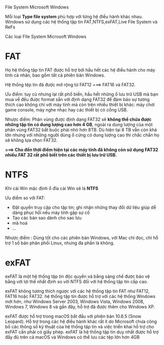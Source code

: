 File System Microsoft Windows

Mỗi loại **Type file system** phù hợp với từng hệ điều hành khác nhau.
Windows sử dụng các hệ thống tập tin FAT,NTFS,exFAT,Live File System và ReFs

Các loại FIle System Microsoft Windows 

**<h1>FAT</h1>** 

Họ hệ thống tập tin FAT được hỗ trợ bởi hầu hết các hệ điều hành cho máy tính cá nhân, bao gồm tất cả phiên bản Windows.

Hệ thống tệp tin đã được mở rộng từ FAT12 ===> FAT16 và FAT32.

Ưu điểm: tuy cũ nhưng lại rất phổ biến, hầu hết những ổ lưu trữ USB mà bạn mua về đều được format sẵn với định dạng FAT32 để đảm bảo sự tương thích cao không chỉ với máy tính mà còn trên nhiều thiết bị khác: máy chơi game console, máy nghe nhạc hay các thiết bị có cổng USB.

Nhược điểm: Phân vùng được định dạng FAT32 sẽ **không thể chứa được những tập tin có dung lượng cao hơn 4 GB**, ngoài ra dung lượng của một phân vùng FAT32 bắt buộc phải nhỏ hơn 8TB. Dù hiện tại 8 TB vẫn còn khá lớn nhưng với những người dùng ổ cứng có dung lượng cao thì chắc chắn họ sẽ không lựa chọn FAT32.

**===> Cho đến thời điểm hiện tại các máy tính đã không còn sử dụng FAT32 nhiều.FAT 32 rất phổ biết trên các thiết bị lưu trữ USB.**

**<h1>NTFS</h1>**

Khi cài Win mặc định ổ đĩa cài Win sẽ là **NTFS**

Ưu điểm so với FAT:
 - Đặt quyền truy cập cho tập tin; ghi nhận những thay đổi dữ liệu giúp dễ dàng phục hồi nếu máy tính gặp sự cố
 - Tạo các bản sao dành cho sao lưu
 - mã hoá
 - ...

Nhược điểm : Dùng tốt cho các phiên bản Windows, với Mac chỉ đọc, chỉ hỗ trợ 1 số bản phân phối Linux, nhưng đa phần là không.

**<h1>exFAT**</h1>

exFAT là một hệ thống tập tin độc quyền và bằng sáng chế được bảo vệ bằng với lợi thế nhất định so với NTFS đối với hệ thống tập tin cấp cao.

exFAT không tương thích ngược với các hệ thống tập tin FAT như FAT12, FAT16 hoặc FAT32. hệ thống tập tin được hỗ trợ với các hệ thống Windows mới hơn, như Windows Server 2003, Windows Vista, Windows 2008, Windows 7, Windows 8 và gần đây, hỗ trợ đã được thêm cho Windows XP.

exFAT được hỗ trợ trong macOS bắt đầu với phiên bản 10.6.5 (Snow Leopard). Hỗ trợ trong các hệ điều hành khác rất ít do Microsoft chưa công bố các thông số kỹ thuật của hệ thống tập tin và việc triển khai hỗ trợ cho exFAT cần phải có giấy phép. exFAT là hệ thống tập tin duy nhất được hỗ trợ đầy đủ trên cả macOS và Windows có thể lưu các tệp lớn hơn 4GB
